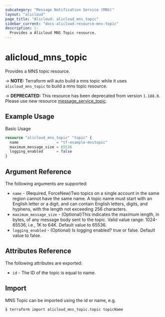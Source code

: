 ```yaml
---
subcategory: "Message Notification Service (MNS)"
layout: "alicloud"
page_title: "Alicloud: alicloud_mns_topic"
sidebar_current: "docs-alicloud-resource-mns-topic"
description: |-
  Provides a Alicloud MNS Topic resource.
---
```


# alicloud\_mns\_topic

Provides a MNS topic resource.

-> **NOTE:** Terraform will auto build a mns topic  while it uses `alicloud_mns_topic` to build a mns topic resource.

-> **DEPRECATED:**  This resource has been deprecated from version `1.188.0`. Please use new resource [message_service_topic](https://www.terraform.io/docs/providers/alicloud/r/message_service_topic).

## Example Usage

Basic Usage

```terraform
resource "alicloud_mns_topic" "topic" {
  name                 = "tf-example-mnstopic"
  maximum_message_size = 65536
  logging_enabled      = false
}
```

## Argument Reference

The following arguments are supported:

* `name` - (Required, ForceNew)Two topics on a single account in the same region cannot have the same name. A topic name must start with an English letter or a digit, and can contain English letters, digits, and hyphens, with the length not exceeding 256 characters.
* `maximum_message_size` - (Optional)This indicates the maximum length, in bytes, of any message body sent to the topic. Valid value range: 1024-65536, i.e., 1K to 64K. Default value to 65536.
* `logging_enabled` - (Optional) Is logging enabled? true or false. Default value to false.

## Attributes Reference

The following attributes are exported:

* `id` - The ID of the topic is equal to name.

## Import

MNS Topic can be imported using the id or name, e.g.

```shell
$ terraform import alicloud_mns_topic.topic topicName
```
